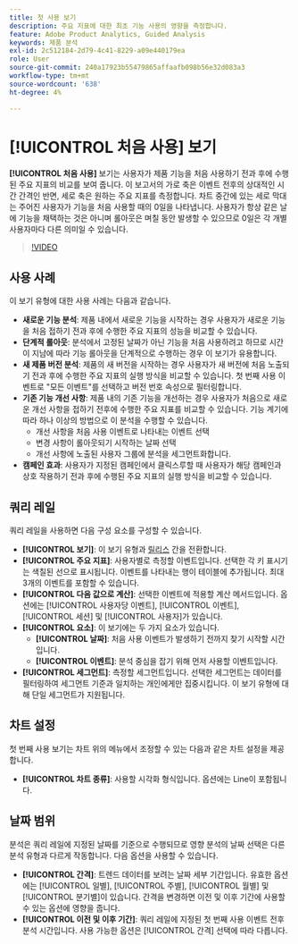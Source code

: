 ```yaml
---
title: 첫 사용 보기
description: 주요 지표에 대한 최초 기능 사용의 영향을 측정합니다.
feature: Adobe Product Analytics, Guided Analysis
keywords: 제품 분석
exl-id: 2c512184-2d79-4c41-8229-a09e440179ea
role: User
source-git-commit: 240a17923b55479865affaafb098b56e32d083a3
workflow-type: tm+mt
source-wordcount: '638'
ht-degree: 4%

---
```


# [!UICONTROL 처음 사용] 보기

**[!UICONTROL 처음 사용]** 보기는 사용자가 제품 기능을 처음 사용하기 전과 후에 수행된 주요 지표의 비교를 보여 줍니다. 이 보고서의 가로 축은 이벤트 전후의 상대적인 시간 간격인 반면, 세로 축은 원하는 주요 지표를 측정합니다. 차트 중간에 있는 세로 막대는 주어진 사용자가 기능을 처음 사용할 때의 0일을 나타냅니다. 사용자가 항상 같은 날에 기능을 채택하는 것은 아니며 롤아웃은 며칠 동안 발생할 수 있으므로 0일은 각 개별 사용자마다 다른 의미일 수 있습니다.

>[!VIDEO](https://video.tv.adobe.com/v/3421661/?learn=on)

## 사용 사례

이 보기 유형에 대한 사용 사례는 다음과 같습니다.

* **새로운 기능 분석**: 제품 내에서 새로운 기능을 시작하는 경우 사용자가 새로운 기능을 처음 접하기 전과 후에 수행한 주요 지표의 성능을 비교할 수 있습니다.
* **단계적 롤아웃**: 분석에서 고정된 날짜가 아닌 기능을 처음 사용하려고 하므로 시간이 지남에 따라 기능 롤아웃을 단계적으로 수행하는 경우 이 보기가 유용합니다.
* **새 제품 버전 분석**: 제품의 새 버전을 시작하는 경우 사용자가 새 버전에 처음 노출되기 전과 후에 수행한 주요 지표의 실행 방식을 비교할 수 있습니다. 첫 번째 사용 이벤트로 &quot;모든 이벤트&quot;를 선택하고 버전 번호 속성으로 필터링합니다.
* **기존 기능 개선 사항**: 제품 내의 기존 기능을 개선하는 경우 사용자가 처음으로 새로운 개선 사항을 접하기 전후에 수행한 주요 지표를 비교할 수 있습니다. 기능 계기에 따라 하나 이상의 방법으로 이 분석을 수행할 수 있습니다.
   * 개선 사항을 처음 사용 이벤트로 나타내는 이벤트 선택
   * 변경 사항이 롤아웃되기 시작하는 날짜 선택
   * 개선 사항에 노출된 사용자 그룹에 분석을 세그먼트화합니다.
* **캠페인 효과**: 사용자가 지정된 캠페인에서 클릭스루할 때 사용자가 해당 캠페인과 상호 작용하기 전과 후에 수행된 주요 지표의 실행 방식을 비교할 수 있습니다.

## 쿼리 레일

쿼리 레일을 사용하면 다음 구성 요소를 구성할 수 있습니다.

* **[!UICONTROL 보기]**: 이 보기 유형과 [릴리스](release.md) 간을 전환합니다.
* **[!UICONTROL 주요 지표]**: 사용자별로 측정할 이벤트입니다. 선택한 각 키 표시기는 색칠된 선으로 표시됩니다. 이벤트를 나타내는 행이 테이블에 추가됩니다. 최대 3개의 이벤트를 포함할 수 있습니다.
* **[!UICONTROL 다음 값으로 계산]**: 선택한 이벤트에 적용할 계산 메서드입니다. 옵션에는 [!UICONTROL 사용자당 이벤트], [!UICONTROL 이벤트], [!UICONTROL 세션] 및 [!UICONTROL 사용자]가 있습니다.
* **[!UICONTROL 요소]**: 이 보기에는 두 가지 요소가 있습니다.
   * **[!UICONTROL 날짜]**: 처음 사용 이벤트가 발생하기 전까지 찾기 시작할 시간입니다.
   * **[!UICONTROL 이벤트]**: 분석 중심을 잡기 위해 먼저 사용할 이벤트입니다.
* **[!UICONTROL 세그먼트]**: 측정할 세그먼트입니다. 선택한 세그먼트는 데이터를 필터링하여 세그먼트 기준과 일치하는 개인에게만 집중시킵니다. 이 보기 유형에 대해 단일 세그먼트가 지원됩니다.

## 차트 설정

첫 번째 사용 보기는 차트 위의 메뉴에서 조정할 수 있는 다음과 같은 차트 설정을 제공합니다.

* **[!UICONTROL 차트 종류]**: 사용할 시각화 형식입니다. 옵션에는 Line이 포함됩니다.

## 날짜 범위

분석은 쿼리 레일에 지정된 날짜를 기준으로 수행되므로 영향 분석의 날짜 선택은 다른 분석 유형과 다르게 작동합니다. 다음 옵션을 사용할 수 있습니다.

* **[!UICONTROL 간격]**: 트렌드 데이터를 보려는 날짜 세부 기간입니다. 유효한 옵션에는 [!UICONTROL 일별], [!UICONTROL 주별], [!UICONTROL 월별] 및 [!UICONTROL 분기별]이 있습니다. 간격을 변경하면 이전 및 이후 기간에 사용할 수 있는 옵션에 영향을 줍니다.
* **[!UICONTROL 이전 및 이후 기간]**: 쿼리 레일에 지정된 첫 번째 사용 이벤트 전후 분석 시간입니다. 사용 가능한 옵션은 [!UICONTROL 간격] 선택에 따라 다릅니다.
